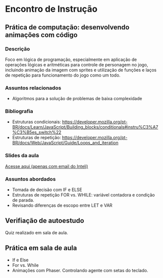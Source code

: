 # Encontro de Instrução

## Prática de computação: desenvolvendo animações com código

### Descrição
Foco em lógica de programação, especialmente em aplicação de operações lógicas e aritméticas para controle de personagem no jogo, incluindo animação da imagem com sprites e utilização de funções e laços de repetição para funcionamento do jogo como um todo.

### Assuntos relacionados
- Algoritmos para a solução de problemas de baixa complexidade

### Bibliografia
- Estruturas condicionais: https://developer.mozilla.org/pt-BR/docs/Learn/JavaScript/Building_blocks/conditionals#instru%C3%A7%C3%B5es_switch%22
- Estruturas de repetição: https://developer.mozilla.org/pt-BR/docs/Web/JavaScript/Guide/Loops_and_iteration

### Slides da aula
[Acesse aqui (apenas com email do Inteli)](https://docs.google.com/presentation/d/1qm9Ex2xajTMvwGEiegf5VGvbabPKaULn/edit?usp=sharing&ouid=113178480585208655209&rtpof=true&sd=true)

### Assuntos abordados
- Tomada de decisão com IF e ELSE
- Estruturas de repetição FOR vs. WHILE: variável contadora e condição de parada.
- Revisando diferenças de escopo entre LET e VAR 

## Verifiação de autoestudo
Quiz realizado em sala de aula.

## Prática em sala de aula
- If e Else
- For vs. While
- Animações com Phaser. Controlando agente com setas do teclado.

